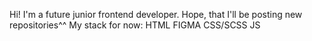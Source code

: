 Hi! I'm a future junior frontend developer.
Hope, that I'll be posting new repositories^^
My stack for now:
HTML
FIGMA
CSS/SCSS
JS
